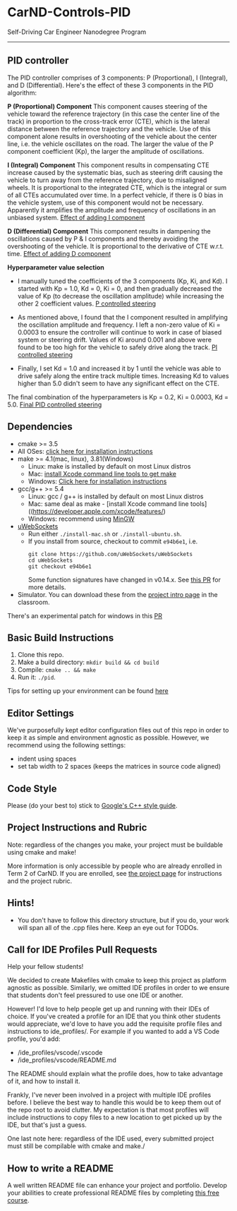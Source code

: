 # CarND-Controls-PID
Self-Driving Car Engineer Nanodegree Program

---
## PID controller

The PID controller comprises of 3 components: P (Proportional), I (Integral), and D (Differential). Here's the effect of these 3 components in the PID algorithm:

[//]: # (Image References)

[image1]: ./images/P_vs_PI.png "Effect of adding I component"
[image2]: ./images/P_vs_PI_vs_PID.png "Effect of adding D component"

**P (Proportional) Component**
This component causes steering of the vehicle toward the reference trajectory (in this case the center line of the track) in proportion to the cross-track error (CTE), which is the lateral distance between the reference trajectory and the vehicle. Use of this component alone results in overshooting of the vehicle about the center line, i.e. the vehicle oscillates on the road. The larger the value of the P component coefficient (Kp), the larger the amplitude of oscillations.

**I (Integral) Component**
This component results in compensating CTE increase caused by the systematic bias, such as steering drift causing the vehicle to turn away from the reference trajectory, due to misaligned wheels. It is proportional to the integrated CTE, which is the integral or sum of all CTEs accumulated over time.
In a perfect vehicle, if there is 0 bias in the vehicle system, use of this component would not be necessary. Apparently it amplifies the amplitude and frequency of oscillations in an unbiased system.
[Effect of adding I component][image1]

**D (Differential) Component**
This component results in dampening the oscillations caused by P & I components and thereby avoiding the overshooting of the vehicle. It is proportional to the derivative of CTE w.r.t. time.
[Effect of adding D component][image2]

**Hyperparameter value selection**
* I manually tuned the coefficients of the 3 components (Kp, Ki, and Kd). I started with Kp = 1.0, Kd = 0, Ki = 0, and then gradually decreased the value of Kp (to decrease the oscillation amplitude) while increasing the other 2 coefficient values.
[P controlled steering](./videos/P.mov)

* As mentioned above, I found that the I component resulted in amplifying the oscillation amplitude and frequency. I left a non-zero value of Ki = 0.0003 to ensure the controller will continue to work in case of biased system or steering drift. Values of Ki around 0.001 and above were found to be too high for the vehicle to safely drive along the track.
[PI controlled steering](./videos/PI.mov)

* Finally, I set Kd = 1.0 and increased it by 1 until the vehicle was able to drive safely along the entire track multiple times. Increasing Kd to values higher than 5.0 didn't seem to have any significant effect on the CTE.

The final combination of the hyperparameters is Kp = 0.2, Ki = 0.0003, Kd = 5.0.
[Final PID controlled steering](./videos/PID.mov)


## Dependencies

* cmake >= 3.5
 * All OSes: [click here for installation instructions](https://cmake.org/install/)
* make >= 4.1(mac, linux), 3.81(Windows)
  * Linux: make is installed by default on most Linux distros
  * Mac: [install Xcode command line tools to get make](https://developer.apple.com/xcode/features/)
  * Windows: [Click here for installation instructions](http://gnuwin32.sourceforge.net/packages/make.htm)
* gcc/g++ >= 5.4
  * Linux: gcc / g++ is installed by default on most Linux distros
  * Mac: same deal as make - [install Xcode command line tools]((https://developer.apple.com/xcode/features/)
  * Windows: recommend using [MinGW](http://www.mingw.org/)
* [uWebSockets](https://github.com/uWebSockets/uWebSockets)
  * Run either `./install-mac.sh` or `./install-ubuntu.sh`.
  * If you install from source, checkout to commit `e94b6e1`, i.e.
    ```
    git clone https://github.com/uWebSockets/uWebSockets
    cd uWebSockets
    git checkout e94b6e1
    ```
    Some function signatures have changed in v0.14.x. See [this PR](https://github.com/udacity/CarND-MPC-Project/pull/3) for more details.
* Simulator. You can download these from the [project intro page](https://github.com/udacity/self-driving-car-sim/releases) in the classroom.

There's an experimental patch for windows in this [PR](https://github.com/udacity/CarND-PID-Control-Project/pull/3)

## Basic Build Instructions

1. Clone this repo.
2. Make a build directory: `mkdir build && cd build`
3. Compile: `cmake .. && make`
4. Run it: `./pid`.

Tips for setting up your environment can be found [here](https://classroom.udacity.com/nanodegrees/nd013/parts/40f38239-66b6-46ec-ae68-03afd8a601c8/modules/0949fca6-b379-42af-a919-ee50aa304e6a/lessons/f758c44c-5e40-4e01-93b5-1a82aa4e044f/concepts/23d376c7-0195-4276-bdf0-e02f1f3c665d)

## Editor Settings

We've purposefully kept editor configuration files out of this repo in order to
keep it as simple and environment agnostic as possible. However, we recommend
using the following settings:

* indent using spaces
* set tab width to 2 spaces (keeps the matrices in source code aligned)

## Code Style

Please (do your best to) stick to [Google's C++ style guide](https://google.github.io/styleguide/cppguide.html).

## Project Instructions and Rubric

Note: regardless of the changes you make, your project must be buildable using
cmake and make!

More information is only accessible by people who are already enrolled in Term 2
of CarND. If you are enrolled, see [the project page](https://classroom.udacity.com/nanodegrees/nd013/parts/40f38239-66b6-46ec-ae68-03afd8a601c8/modules/f1820894-8322-4bb3-81aa-b26b3c6dcbaf/lessons/e8235395-22dd-4b87-88e0-d108c5e5bbf4/concepts/6a4d8d42-6a04-4aa6-b284-1697c0fd6562)
for instructions and the project rubric.

## Hints!

* You don't have to follow this directory structure, but if you do, your work
  will span all of the .cpp files here. Keep an eye out for TODOs.

## Call for IDE Profiles Pull Requests

Help your fellow students!

We decided to create Makefiles with cmake to keep this project as platform
agnostic as possible. Similarly, we omitted IDE profiles in order to we ensure
that students don't feel pressured to use one IDE or another.

However! I'd love to help people get up and running with their IDEs of choice.
If you've created a profile for an IDE that you think other students would
appreciate, we'd love to have you add the requisite profile files and
instructions to ide_profiles/. For example if you wanted to add a VS Code
profile, you'd add:

* /ide_profiles/vscode/.vscode
* /ide_profiles/vscode/README.md

The README should explain what the profile does, how to take advantage of it,
and how to install it.

Frankly, I've never been involved in a project with multiple IDE profiles
before. I believe the best way to handle this would be to keep them out of the
repo root to avoid clutter. My expectation is that most profiles will include
instructions to copy files to a new location to get picked up by the IDE, but
that's just a guess.

One last note here: regardless of the IDE used, every submitted project must
still be compilable with cmake and make./

## How to write a README
A well written README file can enhance your project and portfolio.  Develop your abilities to create professional README files by completing [this free course](https://www.udacity.com/course/writing-readmes--ud777).
